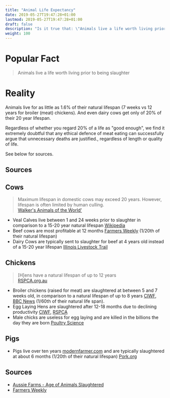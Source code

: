 ```yaml
---
title: "Animal Life Expectancy"
date: 2019-05-27T19:47:28+01:00
lastmod: 2019-05-27T19:47:28+01:00
draft: false
description: "Is it true that: \"Animals live a life worth living prior to being slaughter\""
weight: 100
---
```


# Popular Fact

> Animals live a life worth living prior to being slaughter

# Reality

Animals live for as little as 1.6% of their natural lifespan (7 weeks vs 12 years for broiler (meat) chickens). And even dairy cows get only of 20% of their 20 year lifespan.

Regardless of whether you regard 20% of a life as "good enough", we find it extremely doubtful that any ethical defence of meat eating can successfully argue that unnecessary deaths are justified., regardless of length or quality of life.

See below for sources.

## Sources

## Cows
> Maximum lifespan in domestic cows may exceed 20 years. However, lifespan is often limited by human culling.  
[Walker's Animals of the World'](https://jhupbooks.press.jhu.edu/title/walkers-mammals-world)

- Veal Calves live between 1 and 24 weeks prior to slaughter in comparison to a 15-20 year natural lifespan [Wikipedia](https://en.wikipedia.org/wiki/Veal#cite_note-4)
- Beef cows are most profitable at 12 months [Farmers Weekly](https://www.fwi.co.uk/livestock/slaughtering-beef-animals-12-months-profitable-say-scientists) (1/20th of their natural lifespan)
- Dairy Cows are typically sent to slaughter for beef at 4 years old instead of a 15-20 year lifespan [Illinois Livestock Trail](http://livestocktrail.illinois.edu/dairynet/paperdisplay.cfm?contentid=354)

## Chickens
> [H]ens have a natural lifespan of up to 12 years  
> [RSPCA.org.au](https://www.rspca.org.au/layer-hen-faq)


- Broiler chickens (raised for meat) are slaughtered at between 5 and 7 weeks old, in comparison to a natural lifespan of up to 8 years [CIWF](https://www.ciwf.org.uk/media/3818904/welfare-of-broilers-in-the-eu.pdf), [BBC News](https://www.bbc.co.uk/news/magazine-29219843) (1/60th of their natural life span).
- Egg Laying Hens are slaughtered after 12-18 months due to declining productivity [CIWF](https://www.ciwf.org.uk/farm-animals/chickens/egg-laying-hens/), [RSPCA](https://www.rspca.org.uk/adviceandwelfare/farm/layinghens/farming)
- Male chicks are useless for egg laying and are killed in the billions the day they are born [Poultry Science](https://academic.oup.com/ps/article/97/3/749/4780252)

## Pigs
- Pigs live over ten years [modernfarmer.com](https://modernfarmer.com/2014/03/pig-find-next-pig-thing/) and are typically slaughtered at about 6 months (1/20th of their natural lifespan)
[Pork.org](https://www.pork.org/facts/pig-farming/life-cycle-of-a-market-pig/)



## Sources
- [Aussie Farms - Age of Animals Slaughtered](https://www.aussiefarms.org.au/kb/48-age-animals-slaughtered)
- [Farmers Weekly](https://www.fwi.co.uk/livestock/slaughtering-beef-animals-12-months-profitable-say-scientists)
